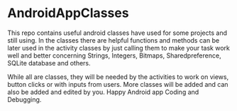 # AndroidAppClasses
This repo contains useful android classes have used for some projects and still using. In the classes there are helpful functions and methods can be later used in the activity classes by just calling them to make your task work well and better concerning Strings, Integers, Bitmaps, Sharedpreference, SQLite database and others.

While all are classes, they will be needed by the activities to work on views, button clicks or with inputs from users.
More classes will be added and can also be added and edited by you. Happy Android app Coding and Debugging.

